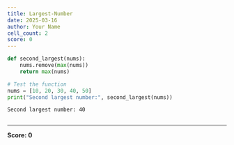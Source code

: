 ```yaml
---
title: Largest-Number
date: 2025-03-16
author: Your Name
cell_count: 2
score: 0
---
```


```python
def second_largest(nums):
    nums.remove(max(nums))
    return max(nums)

# Test the function
nums = [10, 20, 30, 40, 50]
print("Second largest number:", second_largest(nums))

```

    Second largest number: 40



```python

```


---
**Score: 0**